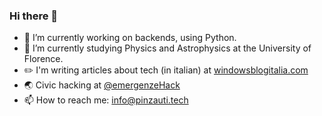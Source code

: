 ### Hi there 👋

- 🌱 I’m currently working on backends, using Python.
- 🔭 I’m currently studying Physics and Astrophysics at the University of Florence.
- ✏️ I'm writing articles about tech (in italian) at  [windowsblogitalia.com](https://windowsblogitalia.com) 
- 🌏 Civic hacking at [@emergenzeHack](https://github.com/emergenzeHack)
- 📫 How to reach me: info@pinzauti.tech

